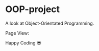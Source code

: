 # OOP-project
A look at Object-Orientated Programming.

Page View:
<img src="/images/" alt="">

Happy Coding :sunglasses:
